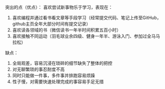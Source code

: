 














突出的点（优点）：
喜欢尝试新事物乐于学习，表现在：  
1. 喜欢编程并通过看书看文章等手段学习（经常提交代码、笔记上传至GitHub，github主页全年大部分时间有提交记录）  
2. 喜欢读各领域的书（微信读书一年半时间积累五百小时）  
3. 喜欢接触不同运动（羽毛球业余四级、健身一年半、游泳入门、参加过全马马拉松）

缺点：
1. 全局观差，容易沉浸在琐碎的细节缺失了整体的把控
2. 对无聊繁琐的事忍耐度不高
3. 同时只能做一件事，多件事并排跑容易烦躁
4. 性子慢，对需要快速处理完成的事容易手足无措


